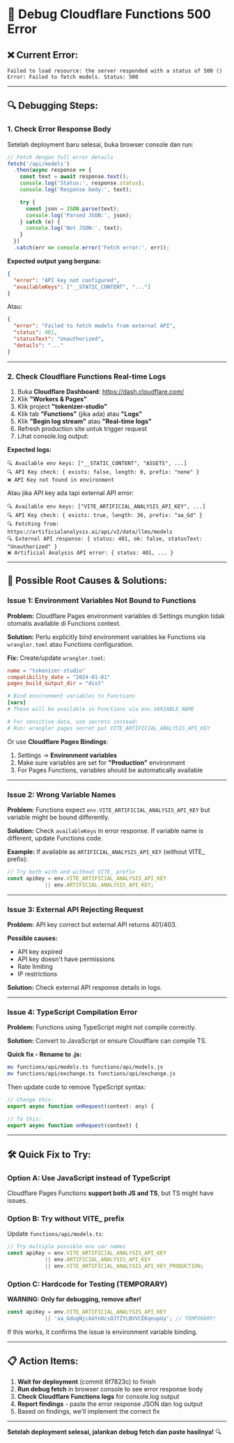 # 🐛 Debug Cloudflare Functions 500 Error

## ❌ Current Error:

```
Failed to load resource: the server responded with a status of 500 ()
Error: Failed to fetch models. Status: 500
```

---

## 🔍 Debugging Steps:

### **1. Check Error Response Body**

Setelah deployment baru selesai, buka browser console dan run:

```javascript
// Fetch dengan full error details
fetch('/api/models')
  .then(async response => {
    const text = await response.text();
    console.log('Status:', response.status);
    console.log('Response body:', text);

    try {
      const json = JSON.parse(text);
      console.log('Parsed JSON:', json);
    } catch (e) {
      console.log('Not JSON:', text);
    }
  })
  .catch(err => console.error('Fetch error:', err));
```

**Expected output yang berguna:**
```json
{
  "error": "API key not configured",
  "availableKeys": ["__STATIC_CONTENT", "..."]
}
```

Atau:

```json
{
  "error": "Failed to fetch models from external API",
  "status": 401,
  "statusText": "Unauthorized",
  "details": "..."
}
```

---

### **2. Check Cloudflare Functions Real-time Logs**

1. Buka **Cloudflare Dashboard**: https://dash.cloudflare.com/
2. Klik **"Workers & Pages"**
3. Klik project **"tokenizer-studio"**
4. Klik tab **"Functions"** (jika ada) atau **"Logs"**
5. Klik **"Begin log stream"** atau **"Real-time logs"**
6. Refresh production site untuk trigger request
7. Lihat console.log output:

**Expected logs:**
```
🔍 Available env keys: ["__STATIC_CONTENT", "ASSETS", ...]
🔍 API Key check: { exists: false, length: 0, prefix: "none" }
❌ API Key not found in environment
```

Atau jika API key ada tapi external API error:

```
🔍 Available env keys: ["VITE_ARTIFICIAL_ANALYSIS_API_KEY", ...]
🔍 API Key check: { exists: true, length: 36, prefix: "aa_Gd" }
🔍 Fetching from: https://artificialanalysis.ai/api/v2/data/llms/models
🔍 External API response: { status: 401, ok: false, statusText: "Unauthorized" }
❌ Artificial Analysis API error: { status: 401, ... }
```

---

## 🎯 Possible Root Causes & Solutions:

### **Issue 1: Environment Variables Not Bound to Functions**

**Problem:** Cloudflare Pages environment variables di Settings mungkin tidak otomatis available di Functions context.

**Solution:** Perlu explicitly bind environment variables ke Functions via `wrangler.toml` atau Functions configuration.

**Fix:** Create/update `wrangler.toml`:

```toml
name = "tokenizer-studio"
compatibility_date = "2024-01-01"
pages_build_output_dir = "dist"

# Bind environment variables to Functions
[vars]
# These will be available in Functions via env.VARIABLE_NAME

# For sensitive data, use secrets instead:
# Run: wrangler pages secret put VITE_ARTIFICIAL_ANALYSIS_API_KEY
```

Or use **Cloudflare Pages Bindings**:
1. Settings → **Environment variables**
2. Make sure variables are set for **"Production"** environment
3. For Pages Functions, variables should be automatically available

---

### **Issue 2: Wrong Variable Names**

**Problem:** Functions expect `env.VITE_ARTIFICIAL_ANALYSIS_API_KEY` but variable might be bound differently.

**Solution:** Check `availableKeys` in error response. If variable name is different, update Functions code.

**Example:** If available as `ARTIFICIAL_ANALYSIS_API_KEY` (without VITE_ prefix):

```typescript
// Try both with and without VITE_ prefix
const apiKey = env.VITE_ARTIFICIAL_ANALYSIS_API_KEY
            || env.ARTIFICIAL_ANALYSIS_API_KEY;
```

---

### **Issue 3: External API Rejecting Request**

**Problem:** API key correct but external API returns 401/403.

**Possible causes:**
- API key expired
- API key doesn't have permissions
- Rate limiting
- IP restrictions

**Solution:** Check external API response details in logs.

---

### **Issue 4: TypeScript Compilation Error**

**Problem:** Functions using TypeScript might not compile correctly.

**Solution:** Convert to JavaScript or ensure Cloudflare can compile TS.

**Quick fix - Rename to .js:**
```bash
mv functions/api/models.ts functions/api/models.js
mv functions/api/exchange.ts functions/api/exchange.js
```

Then update code to remove TypeScript syntax:
```javascript
// Change this:
export async function onRequest(context: any) {

// To this:
export async function onRequest(context) {
```

---

## 🛠️ Quick Fix to Try:

### **Option A: Use JavaScript instead of TypeScript**

Cloudflare Pages Functions **support both JS and TS**, but TS might have issues.

### **Option B: Try without VITE_ prefix**

Update `functions/api/models.ts`:

```typescript
// Try multiple possible env var names
const apiKey = env.VITE_ARTIFICIAL_ANALYSIS_API_KEY
            || env.ARTIFICIAL_ANALYSIS_API_KEY
            || env.VITE_ARTIFICIAL_ANALYSIS_API_KEY_PRODUCTION;
```

### **Option C: Hardcode for Testing (TEMPORARY)**

**WARNING: Only for debugging, remove after!**

```typescript
const apiKey = env.VITE_ARTIFICIAL_ANALYSIS_API_KEY
            || 'aa_GdugNjckGYnOcsOJfZYLBVVCEKqnupUy'; // TEMPORARY!
```

If this works, it confirms the issue is environment variable binding.

---

## 📋 Action Items:

1. **Wait for deployment** (commit 6f7823c) to finish
2. **Run debug fetch** in browser console to see error response body
3. **Check Cloudflare Functions logs** for console.log output
4. **Report findings** - paste the error response JSON dan log output
5. Based on findings, we'll implement the correct fix

---

**Setelah deployment selesai, jalankan debug fetch dan paste hasilnya!** 🔍
